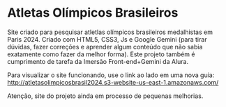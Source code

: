 # Atletas Olímpicos Brasileiros
 Site criado para pesquisar atletlas olímpicos brasileiros medalhistas em Paris 2024. Criado com HTML5, CSS3, Js e Google Gemini (para tirar dúvidas, fazer correções e aprender algum conteúdo que não sabia exatamente como fazer da melhor forma). Este projeto também é cumprimento de tarefa da Imersão Front-end+Gemini da Alura. 
 
 Para visualizar o site funcionando, use o link ao lado em uma nova guia: http://atletasolimpicosbrasil2024.s3-website-us-east-1.amazonaws.com/

 Atenção, site do projeto ainda em processo de pequenas melhorias.
